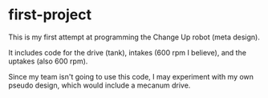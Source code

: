 # first-project
This is my first attempt at programming the Change Up robot (meta design).

It includes code for the drive (tank), intakes (600 rpm I believe), and the uptakes (also 600 rpm).

Since my team isn't going to use this code, I may experiment with my own pseudo design, which would include a mecanum drive.
